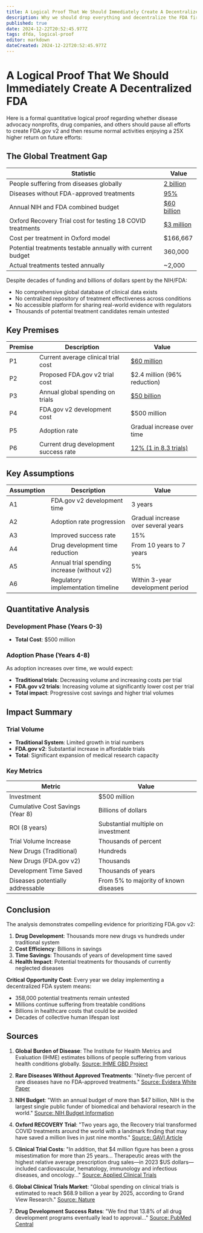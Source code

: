 ```yaml
---
title: A Logical Proof That We Should Immediately Create A Decentralized FDA 
description: Why we should drop everything and decentralize the FDA first
published: true
date: 2024-12-22T20:52:45.977Z
tags: dfda, logical-proof
editor: markdown
dateCreated: 2024-12-22T20:52:45.977Z
---
```


# A Logical Proof That We Should Immediately Create A Decentralized FDA

Here is a formal quantitative logical proof regarding whether disease advocacy nonprofits, drug companies, and others should pause all efforts to create FDA.gov v2 and then resume normal activities enjoying a 25X higher return on future efforts:

## The Global Treatment Gap

| Statistic | Value |
|-----------|-------|
| People suffering from diseases globally | [2 billion](https://www.healthdata.org/research-analysis/gbd) |
| Diseases without FDA-approved treatments | [95%](https://www.evidera.com/rare-disease-treatments-arent-so-rare-any-more/) |
| Annual NIH and FDA combined budget | [$60 billion](https://www.nih.gov/about-nih/what-we-do/budget) |
| Oxford Recovery Trial cost for testing 18 COVID treatments | [$3 million](https://www.gavi.org/vaccineswork/inside-story-recovery-how-worlds-largest-covid-19-trial-transformed-treatment-and) |
| Cost per treatment in Oxford model | $166,667 |
| Potential treatments testable annually with current budget | 360,000 |
| Actual treatments tested annually | ~2,000 |

Despite decades of funding and billions of dollars spent by the NIH/FDA:
- No comprehensive global database of clinical data exists
- No centralized repository of treatment effectiveness across conditions
- No accessible platform for sharing real-world evidence with regulators
- Thousands of potential treatment candidates remain untested

## Key Premises

| Premise | Description | Value |
|---------|-------------|--------|
| P1 | Current average clinical trial cost | [$60 million](https://www.appliedclinicaltrialsonline.com/view/how-much-does-a-day-of-delay-in-a-clinical-trial-really-cost-) |
| P2 | Proposed FDA.gov v2 trial cost | $2.4 million (96% reduction) |
| P3 | Annual global spending on trials | [$50 billion](https://www.nature.com/articles/d41591-019-00008-7) |
| P4 | FDA.gov v2 development cost | $500 million |
| P5 | Adoption rate | Gradual increase over time |
| P6 | Current drug development success rate | [12% (1 in 8.3 trials)](https://pmc.ncbi.nlm.nih.gov/articles/PMC6409418/) |

## Key Assumptions

| Assumption | Description | Value |
|------------|-------------|--------|
| A1 | FDA.gov v2 development time | 3 years |
| A2 | Adoption rate progression | Gradual increase over several years |
| A3 | Improved success rate | 15% |
| A4 | Drug development time reduction | From 10 years to 7 years |
| A5 | Annual trial spending increase (without v2) | 5% |
| A6 | Regulatory implementation timeline | Within 3-year development period |

## Quantitative Analysis

### Development Phase (Years 0-3)
- **Total Cost**: $500 million

### Adoption Phase (Years 4-8)

As adoption increases over time, we would expect:
- **Traditional trials**: Decreasing volume and increasing costs per trial
- **FDA.gov v2 trials**: Increasing volume at significantly lower cost per trial
- **Total impact**: Progressive cost savings and higher trial volumes

## Impact Summary

### Trial Volume
- **Traditional System**: Limited growth in trial numbers
- **FDA.gov v2**: Substantial increase in affordable trials
- **Total**: Significant expansion of medical research capacity

### Key Metrics

| Metric | Value |
|--------|--------|
| Investment | $500 million |
| Cumulative Cost Savings (Year 8) | Billions of dollars |
| ROI (8 years) | Substantial multiple on investment |
| Trial Volume Increase | Thousands of percent |
| New Drugs (Traditional) | Hundreds |
| New Drugs (FDA.gov v2) | Thousands |
| Development Time Saved | Thousands of years |
| Diseases potentially addressable | From 5% to majority of known diseases |

## Conclusion

The analysis demonstrates compelling evidence for prioritizing FDA.gov v2:

1. **Drug Development**: Thousands more new drugs vs hundreds under traditional system
2. **Cost Efficiency**: Billions in savings
3. **Time Savings**: Thousands of years of development time saved
4. **Health Impact**: Potential treatments for thousands of currently neglected diseases

**Critical Opportunity Cost**: Every year we delay implementing a decentralized FDA system means:
- 358,000 potential treatments remain untested
- Millions continue suffering from treatable conditions
- Billions in healthcare costs that could be avoided
- Decades of collective human lifespan lost


## Sources

1. **Global Burden of Disease**: The Institute for Health Metrics and Evaluation (IHME) estimates billions of people suffering from various health conditions globally. [Source: IHME GBD Project](https://www.healthdata.org/research-analysis/gbd)

2. **Rare Diseases Without Approved Treatments**: "Ninety-five percent of rare diseases have no FDA-approved treatments." [Source: Evidera White Paper](https://www.evidera.com/rare-disease-treatments-arent-so-rare-any-more/)

3. **NIH Budget**: "With an annual budget of more than $47 billion, NIH is the largest single public funder of biomedical and behavioral research in the world." [Source: NIH Budget Information](https://www.nih.gov/about-nih/what-we-do/budget)

4. **Oxford RECOVERY Trial**: "Two years ago, the Recovery trial transformed COVID treatments around the world with a landmark finding that may have saved a million lives in just nine months." [Source: GAVI Article](https://www.gavi.org/vaccineswork/inside-story-recovery-how-worlds-largest-covid-19-trial-transformed-treatment-and)

5. **Clinical Trial Costs**: "In addition, that $4 million figure has been a gross misestimation for more than 25 years... Therapeutic areas with the highest relative average prescription drug sales—in 2023 $US dollars—included cardiovascular, hematology, immunology and infectious diseases, and oncology..." [Source: Applied Clinical Trials](https://www.appliedclinicaltrialsonline.com/view/how-much-does-a-day-of-delay-in-a-clinical-trial-really-cost-)

6. **Global Clinical Trials Market**: "Global spending on clinical trials is estimated to reach $68.9 billion a year by 2025, according to Grand View Research." [Source: Nature](https://www.nature.com/articles/d41591-019-00008-7)

7. **Drug Development Success Rates**: "We find that 13.8% of all drug development programs eventually lead to approval..." [Source: PubMed Central](https://pmc.ncbi.nlm.nih.gov/articles/PMC6409418/)

